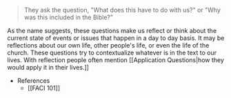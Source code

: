 >They ask the question, "What does this have to do with us?" or "Why was this included in the Bible?"

As the name suggests, these questions make us reflect or think about the current state of events or issues that happen in a day to day basis. It may be reflections about our own life, other people's life, or even the life of the church. These questions try to contextualize whatever is in the text to our lives. With reflection people often mention [[Application Questions|how they would apply it in their lives.]]

- References
	- [[FACI 101]]
